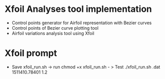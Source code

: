 # Xfoil Analyses tool implementation
- Control points generator for Airfoil representation with Bezier curves
- Control points of Bezier curve plotting tool
- Airfoil variations analysis tool using Xfoil

# Xfoil prompt
- Save xfoil_run.sh -> run chmod +x xfoil_run.sh - > Test ./xfoil_run.sh <filename>.dat 1511410.78401 1.2
